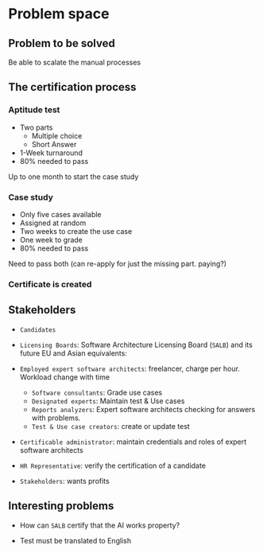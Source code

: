 # Problem space

## Problem to be solved

Be able to scalate the manual processes

## The certification process

### Aptitude test

* Two parts
    * Multiple choice
    * Short Answer
* 1-Week turnaround
* 80% needed to pass

Up to one month to start the case study

### Case study

* Only five cases available
* Assigned at random
* Two weeks to create the use case
* One week to grade
* 80% needed to pass

Need to pass both
(can re-apply for just the missing part. paying?)

### Certificate is created

## Stakeholders

* `Candidates`

* `Licensing Boards`: Software Architecture Licensing Board (`SALB`) and its future EU and Asian equivalents:

<!-- Review this section --> 

* `Employed expert software architects`: freelancer, charge per hour. Workload change with time
    * `Software consultants`: Grade use cases
    * `Designated experts`: Maintain test & Use cases
    * `Reports analyzers`: Expert software architects checking for answers with problems.
    * `Test & Use case creators`: create or update test

* `Certificable administrator`: maintain credentials and roles of expert software architects

* `HR Representative`: verify the certification of a candidate

* `Stakeholders`: wants profits

## Interesting problems

* How can `SALB` certify that the AI works property?

* Test must be translated to English